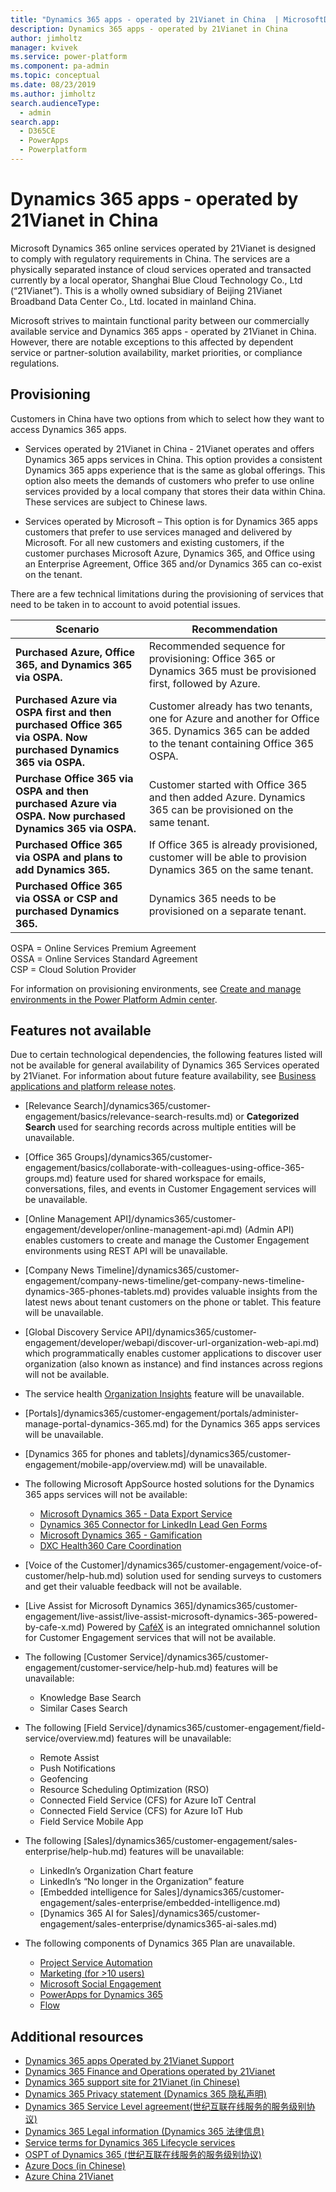 ```yaml
---
title: "Dynamics 365 apps - operated by 21Vianet in China  | MicrosoftDocs"
description: Dynamics 365 apps - operated by 21Vianet in China
author: jimholtz
manager: kvivek
ms.service: power-platform
ms.component: pa-admin
ms.topic: conceptual
ms.date: 08/23/2019
ms.author: jimholtz
search.audienceType: 
  - admin
search.app: 
  - D365CE
  - PowerApps
  - Powerplatform
---
```

# Dynamics 365 apps - operated by 21Vianet in China

Microsoft Dynamics 365 online services operated by 21Vianet is designed to comply with regulatory requirements in China. The services are a physically separated instance of cloud services operated and transacted currently by a local operator, Shanghai Blue Cloud Technology Co., Ltd (“21Vianet”). This is a wholly owned subsidiary of Beijing 21Vianet Broadband Data Center Co., Ltd. located in mainland China.

Microsoft strives to maintain functional parity between our commercially available service and Dynamics 365 apps - operated by 21Vianet in China. However, there are notable exceptions to this affected by dependent service or partner-solution availability, market priorities, or compliance regulations.

## Provisioning

Customers in China have two options from which to select how they want to access Dynamics 365 apps.

- Services operated by 21Vianet in China - 21Vianet operates and offers Dynamics 365 apps services in China. This option provides a consistent Dynamics 365 apps experience that is the same as global offerings. This option also meets the demands of customers who prefer to use online services provided by a local company that stores their data within China. These services are subject to Chinese laws.

- Services operated by Microsoft – This option is for Dynamics 365 apps customers that prefer to use services managed and delivered by Microsoft. For all new customers and existing customers, if the customer purchases Microsoft Azure, Dynamics 365, and Office using an Enterprise Agreement, Office 365 and/or Dynamics 365 can co-exist on the tenant. 

There are a few technical limitations during the provisioning of services that need to be taken in to account to avoid potential issues. 

|Scenario  |Recommendation  |
|---------|---------|
|**Purchased Azure, Office 365, and Dynamics 365 via OSPA.**    |Recommended sequence for provisioning: Office 365 or Dynamics 365 must be provisioned first, followed by Azure.|
|**Purchased Azure via OSPA first and then purchased Office 365 via OSPA. Now purchased Dynamics 365 via OSPA.**   | Customer already has two tenants, one for Azure and another for Office 365. Dynamics 365 can be added to the tenant containing Office 365 OSPA.        |
|**Purchase Office 365 via OSPA and then purchased Azure via OSPA. Now purchased Dynamics 365 via OSPA.**     | Customer started with Office 365 and then added Azure. Dynamics 365 can be provisioned on the same tenant.        |
|**Purchased Office 365 via OSPA and plans to add Dynamics 365.**   |If Office 365 is already provisioned, customer will be able to provision Dynamics 365 on the same tenant.         |
|**Purchased Office 365 via OSSA or CSP and purchased Dynamics 365.**    |Dynamics 365 needs to be provisioned on a separate tenant.          |

OSPA = Online Services Premium Agreement<br />
OSSA = Online Services Standard Agreement<br />
CSP = Cloud Solution Provider

For information on provisioning environments, see [Create and manage environments in the Power Platform Admin center](https://docs.microsoft.com/power-platform/admin/create-environment).

## Features not available

Due to certain technological dependencies, the following features listed will not be available for general availability of Dynamics 365 Services operated by 21Vianet. For information about future feature availability, see [Business applications and platform release notes](https://go.microsoft.com/fwlink/p/?linkid=2010158).

- [Relevance Search]/dynamics365/customer-engagement/basics/relevance-search-results.md) or **Categorized Search** used for searching records across multiple entities will be unavailable.
- [Office 365 Groups]/dynamics365/customer-engagement/basics/collaborate-with-colleagues-using-office-365-groups.md) feature used for shared workspace for emails, conversations, files, and events in Customer Engagement services will be unavailable.
- [Online Management API]/dynamics365/customer-engagement/developer/online-management-api.md) (Admin API) enables customers to create and manage the Customer Engagement environments using REST API will be unavailable.
- [Company News Timeline]/dynamics365/customer-engagement/company-news-timeline/get-company-news-timeline-dynamics-365-phones-tablets.md) provides valuable insights from the latest news about tenant customers on the phone or tablet. This feature will be unavailable.
- [Global Discovery Service API]/dynamics365/customer-engagement/developer/webapi/discover-url-organization-web-api.md) which programmatically enables customer applications to discover user organization (also known as instance) and find instances across regions will not be available.
- The service health [Organization Insights](/dynamics365/customer-engagement/admin/use-organization-insights-solution-view-instance-metrics.md) feature will be unavailable.
- [Portals]/dynamics365/customer-engagement/portals/administer-manage-portal-dynamics-365.md) for the Dynamics 365 apps services will be unavailable.
- [Dynamics 365 for phones and tablets]/dynamics365/customer-engagement/mobile-app/overview.md) will be unavailable.
- The following Microsoft AppSource hosted solutions for the Dynamics 365 apps services will not be available:
  - [Microsoft Dynamics 365 - Data Export Service](https://appsource.microsoft.com/product/dynamics-365/mscrm.44f192ec-e387-436c-886c-879923d8a448)
  - [Dynamics 365 Connector for LinkedIn Lead Gen Forms](https://appsource.microsoft.com/product/dynamics-365/mscrm.dd228afa-64e7-4c9f-92ad-77e7f1334547?tab=overview)
  - [Microsoft Dynamics 365 - Gamification](https://appsource.microsoft.com/product/dynamics-365/mscrm.f6d23ec7-255c-4bd8-8c99-dc041d5cb8b3)
  - [DXC Health360 Care Coordination](https://appsource.microsoft.com/product/dynamics-365/tribridge_health360.2ca8cb47-4e93-4e1c-af86-784041b4d8a9)
- [Voice of the Customer]/dynamics365/customer-engagement/voice-of-customer/help-hub.md) solution used for sending surveys to customers and get their valuable feedback will not be available.
- [Live Assist for Microsoft Dynamics 365]/dynamics365/customer-engagement/live-assist/live-assist-microsoft-dynamics-365-powered-by-cafe-x.md) Powered by [CaféX](https://www.cafex.com/products/live-assist-365/) is an integrated omnichannel solution for Customer Engagement services that will not be available.
- The following [Customer Service]/dynamics365/customer-engagement/customer-service/help-hub.md) features will be unavailable: 
  - Knowledge Base Search
  - Similar Cases Search
- The following [Field Service]/dynamics365/customer-engagement/field-service/overview.md) features will be unavailable:
  - Remote Assist
  - Push Notifications
  - Geofencing
  - Resource Scheduling Optimization (RSO)
  - Connected Field Service (CFS) for Azure IoT Central
  - Connected Field Service (CFS) for Azure IoT Hub
  - Field Service Mobile App
- The following [Sales]/dynamics365/customer-engagement/sales-enterprise/help-hub.md) features will be unavailable: 
  - LinkedIn’s Organization Chart feature
  - LinkedIn’s “No longer in the Organization” feature
  - [Embedded intelligence for Sales]/dynamics365/customer-engagement/sales-enterprise/embedded-intelligence.md)
  - [Dynamics 365 AI for Sales]/dynamics365/customer-engagement/sales-enterprise/dynamics365-ai-sales.md)

- The following components of Dynamics 365 Plan are unavailable.
  - [Project Service Automation](https://dynamics.microsoft.com/en-us/project-service-automation/overview/)
  - [Marketing (for >10 users)](https://docs.microsoft.com/dynamics365/customer-engagement/marketing/help-hub)
  - [Microsoft Social Engagement](https://docs.microsoft.com/dynamics365/customer-engagement/social-engagement/integrate-social-engagement-dynamics-365)
  - [PowerApps for Dynamics 365](https://powerapps.microsoft.com/)
  - [Flow](https://flow.microsoft.com/)


## Additional resources
- [Dynamics 365 apps Operated by 21Vianet Support](21vianet-support.md)
- [Dynamics 365 Finance and Operations operated by 21Vianet](https://docs.microsoft.com/dynamics365/unified-operations/dev-itpro/deployment/china-local-deployment)
- [Dynamics 365 support site for 21Vianet (in Chinese)](https://www.21vbluecloud.com/Dynamics365/)
- [Dynamics 365 Privacy statement (Dynamics 365 隐私声明)](https://www.21vbluecloud.com/Dynamics365/d365-privacy/)
- [Dynamics 365 Service Level agreement(世纪互联在线服务的服务级别协议)](https://www.21vbluecloud.com/Dynamics365/d365-sla/)
- [Dynamics 365  Legal information	(Dynamics 365 法律信息)](https://www.21vbluecloud.com/Dynamics365/dynamics365-legal/)
- [Service terms for Dynamics 365 Lifecycle services](https://www.21vbluecloud.com/dynamics365/d365-landing/)
- [OSPT of Dynamics 365 (世纪互联在线服务的服务级别协议)](https://www.21vbluecloud.com/ostpt/)
- [Azure Docs (in Chinese)](https://docs.azure.cn/zh-cn/)
- [Azure China 21Vianet](https://docs.microsoft.com/azure/china/china-welcome)